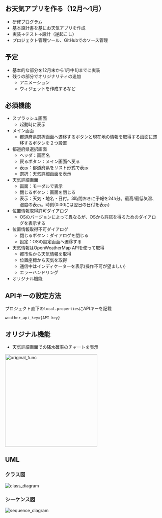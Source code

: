 ## お天気アプリを作る（12月～1月）
- 研修プログラム
- 基本設計書を基にお天気アプリを作成
- 実装→テスト→設計（逆起こし）
- プロジェクト管理ツール、GitHubでのソース管理

## 予定
- 基本的な部分を12月末から1月中旬までに実装
- 残りの部分でオリジナリティの追加
  - アニメーション
  - ウィジェットを作成するなど

## 必須機能
- スプラッシュ画面
  - 起動時に表示
- メイン画面
  - 都道府県選択画面へ遷移するボタンと現在地の情報を取得する画面に遷移するボタンを２つ設置
- 都道府県選択画面
  - ヘッダ：画面名
  - 戻るボタン：メイン画面へ戻る
  - 表示：都道府県をリスト形式で表示
  - 選択：天気詳細画面を表示
- 天気詳細画面
  - 画面：モーダルで表示
  - 閉じるボタン：画面を閉じる
  - 表示：天気・地名・日付。3時間おきに予報を24h分。最高/最低気温、湿度の表示。時刻(0:00には翌日の日付を表示)
- 位置情報取得許可ダイアログ
  - OSのバージョンによって異なるが、OSから許諾を得るためのダイアログを表示する
- 位置情報取得不可ダイアログ
  - 閉じるボタン：ダイアログを閉じる
  - 設定：OSの設定画面へ遷移する
- 天気情報はOpenWeatherMap APIを使って取得
  - 都市名から天気情報を取得
  - 位置座標から天気を取得
  - 通信中はインディケーターを表示(操作不可が望ましい)
  - エラーハンドリング
- オリジナル機能

## APIキーの設定方法
プロジェクト直下の`local.properties`にAPIキーを記載
``` properties
weather_api_key={API key}
```

## オリジナル機能
- 天気詳細画面での降水確率のチャートを表示
<img src="screenshot/original_func.png" alt="original_func" width="300">

## UML
### クラス図
![class_diagram](diagram/class_diagram.png)

### シーケンス図
![sequence_diagram](diagram/sequence_diagram.png)